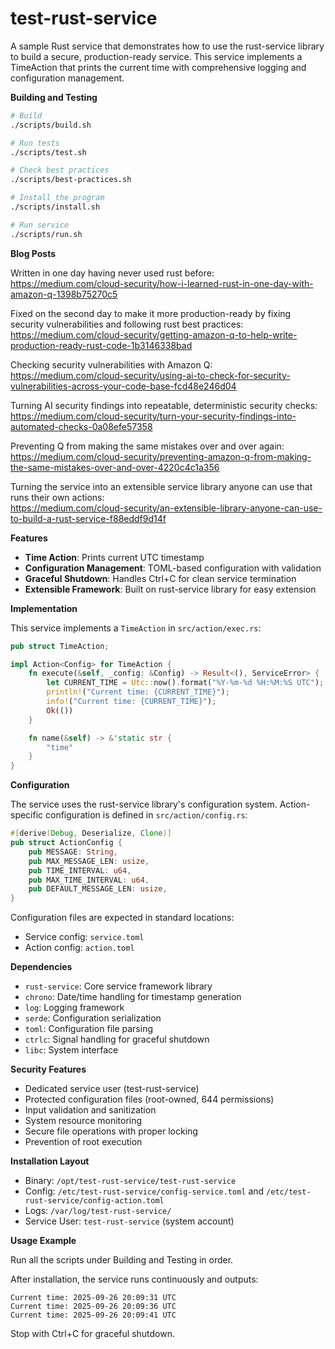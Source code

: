 # test-rust-service

A sample Rust service that demonstrates how to use the rust-service library to build a secure, production-ready service. This service implements a TimeAction that prints the current time with comprehensive logging and configuration management.

__Building and Testing__

```bash
# Build
./scripts/build.sh

# Run tests
./scripts/test.sh

# Check best practices
./scripts/best-practices.sh

# Install the program
./scripts/install.sh

# Run service
./scripts/run.sh
```

__Blog Posts__

Written in one day having never used rust before:\
https://medium.com/cloud-security/how-i-learned-rust-in-one-day-with-amazon-q-1398b75270c5

Fixed on the second day to make it more production-ready by fixing security vulnerabilities and following rust best practices:\
https://medium.com/cloud-security/getting-amazon-q-to-help-write-production-ready-rust-code-1b3146338bad

Checking security vulnerabilities with Amazon Q:\
https://medium.com/cloud-security/using-ai-to-check-for-security-vulnerabilities-across-your-code-base-fcd48e246d04

Turning AI security findings into repeatable, deterministic security checks:\
https://medium.com/cloud-security/turn-your-security-findings-into-automated-checks-0a08efe57358

Preventing Q from making the same mistakes over and over again:\
https://medium.com/cloud-security/preventing-amazon-q-from-making-the-same-mistakes-over-and-over-4220c4c1a356

Turning the service into an extensible service library anyone can use that runs their own actions:\
https://medium.com/cloud-security/an-extensible-library-anyone-can-use-to-build-a-rust-service-f88eddf9d14f

__Features__

- **Time Action**: Prints current UTC timestamp
- **Configuration Management**: TOML-based configuration with validation
- **Graceful Shutdown**: Handles Ctrl+C for clean service termination
- **Extensible Framework**: Built on rust-service library for easy extension

__Implementation__

This service implements a `TimeAction` in `src/action/exec.rs`:

```rust
pub struct TimeAction;

impl Action<Config> for TimeAction {
    fn execute(&self, _config: &Config) -> Result<(), ServiceError> {
        let CURRENT_TIME = Utc::now().format("%Y-%m-%d %H:%M:%S UTC");
        println!("Current time: {CURRENT_TIME}");
        info!("Current time: {CURRENT_TIME}");
        Ok(())
    }

    fn name(&self) -> &'static str {
        "time"
    }
}
```

__Configuration__

The service uses the rust-service library's configuration system. Action-specific configuration is defined in `src/action/config.rs`:

```rust
#[derive(Debug, Deserialize, Clone)]
pub struct ActionConfig {
    pub MESSAGE: String,
    pub MAX_MESSAGE_LEN: usize,
    pub TIME_INTERVAL: u64,
    pub MAX_TIME_INTERVAL: u64,
    pub DEFAULT_MESSAGE_LEN: usize,
}
```

Configuration files are expected in standard locations:
- Service config: `service.toml` 
- Action config: `action.toml`

__Dependencies__

- `rust-service`: Core service framework library
- `chrono`: Date/time handling for timestamp generation
- `log`: Logging framework
- `serde`: Configuration serialization
- `toml`: Configuration file parsing
- `ctrlc`: Signal handling for graceful shutdown
- `libc`: System interface

__Security Features__

- Dedicated service user (test-rust-service)
- Protected configuration files (root-owned, 644 permissions)
- Input validation and sanitization
- System resource monitoring
- Secure file operations with proper locking
- Prevention of root execution

__Installation Layout__

- Binary: `/opt/test-rust-service/test-rust-service`
- Config: `/etc/test-rust-service/config-service.toml` and `/etc/test-rust-service/config-action.toml`
- Logs: `/var/log/test-rust-service/`
- Service User: `test-rust-service` (system account)

__Usage Example__

Run all the scripts under Building and Testing in order.

After installation, the service runs continuously and outputs:
```
Current time: 2025-09-26 20:09:31 UTC
Current time: 2025-09-26 20:09:36 UTC
Current time: 2025-09-26 20:09:41 UTC
```

Stop with Ctrl+C for graceful shutdown.
